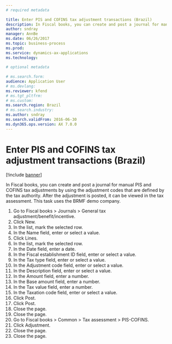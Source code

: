 ```yaml
--- 
# required metadata 
 
title: Enter PIS and COFINS tax adjustment transactions (Brazil)
description: In Fiscal books, you can create and post a journal for manual PIS and COFINS tax adjustments by using the adjustment codes that are defined by the tax authority. 
author: sndray
manager: AnnBe 
ms.date: 06/26/2017
ms.topic: business-process 
ms.prod:  
ms.service: dynamics-ax-applications 
ms.technology:  
 
# optional metadata 
 
# ms.search.form:   
audience: Application User 
# ms.devlang:  
ms.reviewer: kfend
# ms.tgt_pltfrm:  
# ms.custom:  
ms.search.region: Brazil
# ms.search.industry: 
ms.author: sndray
ms.search.validFrom: 2016-06-30 
ms.dyn365.ops.version: AX 7.0.0 
---
```

# Enter PIS and COFINS tax adjustment transactions (Brazil)

[!include [banner](../../includes/banner.md)]

In Fiscal books, you can create and post a journal for manual PIS and COFINS tax adjustments by using the adjustment codes that are defined by the tax authority. After the adjustment is posted, it can be viewed in the tax assessment. This task uses the BRMF demo company.

1. Go to Fiscal books > Journals > General tax adjustment/benefit/incentive.
2. Click New.
3. In the list, mark the selected row.
4. In the Name field, enter or select a value.
5. Click Lines.
6. In the list, mark the selected row.
7. In the Date field, enter a date.
8. In the Fiscal establishment ID field, enter or select a value.
9. In the Tax type field, enter or select a value.
10. In the Adjustment code field, enter or select a value.
11. In the Description field, enter or select a value.
12. In the Amount field, enter a number.
13. In the Base amount field, enter a number.
14. In the Tax value field, enter a number.
15. In the Taxation code field, enter or select a value.
16. Click Post.
17. Click Post.
18. Close the page.
19. Close the page.
20. Go to Fiscal books > Common > Tax assessment > PIS-COFINS.
21. Click Adjustment.
22. Close the page.
23. Close the page.

